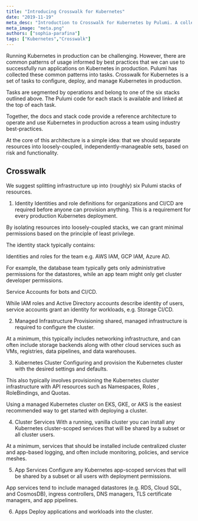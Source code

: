 ```yaml
---
title: "Introducing Crosswalk for Kubernetes"
date: "2019-11-19"
meta_desc: "Introduction to Crosswalk for Kubernetes by Pulumi. A collection of best practices for Kubernetes in code."
meta_image: "meta.png"
authors: ["sophia-parafina"]
tags: ["Kubernetes","Crosswalk"]
---
```


Running Kubernetes in production can be challenging. However, there are common patterns of usage informed by best practices that we can use to successfully run applications on Kubernetes in production. Pulumi has collected these common patterns into tasks. Crosswalk for Kubernetes is a set of tasks to configure, deploy, and manage Kubernetes in production.

Tasks are segmented by operations and belong to one of the six stacks outlined above. The Pulumi code for each stack is available and linked at the top of each task.

Together, the docs and stack code provide a reference architecture to operate and use Kubernetes in production across a team using industry best-practices.

At the core of this architecture is a simple idea: that we should separate resources into loosely-coupled, independently-manageable sets, based on risk and functionality.

## Crosswalk 

We suggest splitting infrastructure up into (roughly) six Pulumi stacks of resources.

1. Identity
Identities and role definitions for organizations and CI/CD are required before anyone can provision anything. This is a requirement for every production Kubernetes deployment.

By isolating resources into loosely-coupled stacks, we can grant minimal permissions based on the principle of least privilege.

The identity stack typically contains:

Identities and roles for the team e.g. AWS IAM, GCP IAM, Azure AD.

For example, the database team typically gets only administrative permissions for the datastores, while an app team might only get cluster developer permissions.

Service Accounts for bots and CI/CD.

While IAM roles and Active Directory accounts describe identity of users, service accounts grant an identity for workloads, e.g. Storage CI/CD.

2. Managed Infrastructure
Provisioning shared, managed infrastructure is required to configure the cluster.

At a minimum, this typically includes networking infrastructure, and can often include storage backends along with other cloud services such as VMs, registries, data pipelines, and data warehouses.

3. Kubernetes Cluster
Configuring and provision the Kubernetes cluster with the desired settings and defaults.

This also typically involves provisioning the Kubernetes cluster infrastructure with API resources such as Namespaces, Roles , RoleBindings, and Quotas.

Using a managed Kubernetes cluster on EKS, GKE, or AKS is the easiest recommended way to get started with deploying a cluster.

4. Cluster Services
With a running, vanilla cluster you can install any Kubernetes cluster-scoped services that will be shared by a subset or all cluster users.

At a minimum, services that should be installed include centralized cluster and app-based logging, and often include monitoring, policies, and service meshes.

5. App Services
Configure any Kubernetes app-scoped services that will be shared by a subset or all users with deployment permissions.

App services tend to include managed datastores (e.g. RDS, Cloud SQL, and CosmosDB), ingress controllers, DNS managers, TLS certificate managers, and app pipelines.

6. Apps
Deploy applications and workloads into the cluster.
